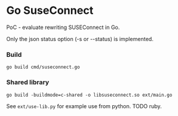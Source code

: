 # Go SuseConnect

PoC - evaluate rewriting SUSEConnect in Go.

Only the json status option (-s or --status) is implemented.

### Build
`go build cmd/suseconnect.go`

### Shared library
`go build -buildmode=c-shared -o libsuseconnect.so ext/main.go`

See `ext/use-lib.py` for example use from python.
TODO ruby.
